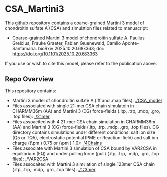 # CSA_Martini3
This github repository contains a coarse-grained Martini 3 model of chondroitin sulfate A (CSA) and simulation files related to manuscript:
  - Coarse-grained Martini 3 model of chondroitin sulfate A. Paulius Greicius, Frauke Graeter, Fabian Gruenewald, Camilo Aponte-Santamaria. bioRxiv 2025.10.20.683363; doi: https://doi.org/10.1101/2025.10.20.683363
    
If you use or wish to cite this model, please refer to the publication above.

## Repo Overview

This repository contains:  
  - Martini 3 model of chondroitin sulfate A (.ff and .map files): [./CSA_model](https://github.com/PaulGreic/CSA_Martini3/tree/main/CSA_model)
  - Files associated with single 21-mer CSA chain simulatoin in CHARMM36m (AA) and Martini 3 (CG) force-fields (.itp, .trp, .mdp, .gro, .top files): [./21mer](https://github.com/PaulGreic/CSA_Martini3/tree/main/21mer)
  - Files assoacited wtih 4 21-mer CSA chain simulation in CHARMM36m (AA) and Martini 3 (CG) force-fields (.itp, .trp, .mdp, .gro, .top files). CG directory contains simulations under different conditions: salt ion size (Q5 or TQ5), electrostatic potential (PME or Reaction-field) and salt ion charge (\(\pm \) 0.75 or \(\pm \) 1.0): [./4Chains](https://github.com/PaulGreic/CSA_Martini3/tree/main/4Chains)
  - Files associate with Martini 3 simulation of CSA bound by VAR2CSA in equilibrium (EQ) and under pulling force (pull) (.itp, .trp, .mdp, .gro, .top files): [./VAR2CSA](https://github.com/PaulGreic/CSA_Martini3/tree/main/VAR2CSA)
  - Files assocaited with Martini 3 simulation of single 123mer CSA chain (.itp, .trp, .mdp, .gro, .top files): [./123mer](https://github.com/PaulGreic/CSA_Martini3/tree/main/123mer)

